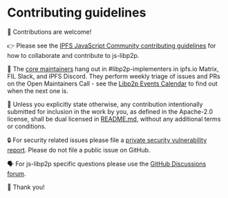 # Contributing guidelines

👋 Contributions are welcome!

👉 Please see the [IPFS JavaScript Community contributing guidelines](https://github.com/ipfs/community/blob/master/CONTRIBUTING_JS.md) for how to collaborate and contribute to js-libp2p.

💪 The [core maintainers](https://github.com/libp2p/js-libp2p/blob/main/CODEOWNERS) hang out in #libp2p-implementers in ipfs.io Matrix, FIL Slack, and IPFS Discord. They perform weekly triage of issues and PRs on the Open Maintainers Call - see the [Libp2p Events Calendar](https://lu.ma/libp2p) to find out when the next one is.

🤲 Unless you explicitly state otherwise, any contribution intentionally submitted for inclusion in the work by you, as defined in the Apache-2.0 license, shall be dual licensed in [README.md](https://github.com/libp2p/js-libp2p/blob/main/README.md), without any additional terms or conditions.

🔒 For security related issues please file a [private security vulnerability report](https://github.com/libp2p/js-libp2p/security/advisories/new). Please do not file a public issue on GitHub.

🗣️ For js-libp2p specific questions please use the [GitHub Discussions forum](https://github.com/libp2p/js-libp2p/discussions).

🙏 Thank you!
